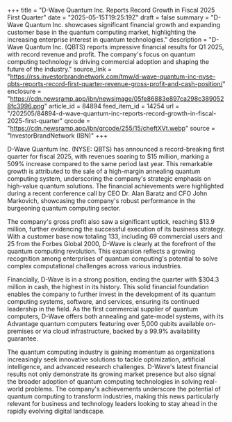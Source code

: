 +++
title = "D-Wave Quantum Inc. Reports Record Growth in Fiscal 2025 First Quarter"
date = "2025-05-15T19:25:19Z"
draft = false
summary = "D-Wave Quantum Inc. showcases significant financial growth and expanding customer base in the quantum computing market, highlighting the increasing enterprise interest in quantum technologies."
description = "D-Wave Quantum Inc. (QBTS) reports impressive financial results for Q1 2025, with record revenue and profit. The company's focus on quantum computing technology is driving commercial adoption and shaping the future of the industry."
source_link = "https://rss.investorbrandnetwork.com/tmw/d-wave-quantum-inc-nyse-qbts-reports-record-first-quarter-revenue-gross-profit-and-cash-position/"
enclosure = "https://cdn.newsramp.app/ibn/newsimage/05fe86883e897ca298c3890528fc3996.png"
article_id = 84894
feed_item_id = 14254
url = "/202505/84894-d-wave-quantum-inc-reports-record-growth-in-fiscal-2025-first-quarter"
qrcode = "https://cdn.newsramp.app/ibn/qrcode/255/15/cheftXVt.webp"
source = "InvestorBrandNetwork (IBN)"
+++

<p>D-Wave Quantum Inc. (NYSE: QBTS) has announced a record-breaking first quarter for fiscal 2025, with revenues soaring to $15 million, marking a 509% increase compared to the same period last year. This remarkable growth is attributed to the sale of a high-margin annealing quantum computing system, underscoring the company's strategic emphasis on high-value quantum solutions. The financial achievements were highlighted during a recent conference call by CEO Dr. Alan Baratz and CFO John Markovich, showcasing the company's robust performance in the burgeoning quantum computing sector.</p><p>The company's gross profit also saw a significant uptick, reaching $13.9 million, further evidencing the successful execution of its business strategy. With a customer base now totaling 133, including 69 commercial users and 25 from the Forbes Global 2000, D-Wave is clearly at the forefront of the quantum computing revolution. This expansion reflects a growing recognition among enterprises of quantum computing's potential to solve complex computational challenges across various industries.</p><p>Financially, D-Wave is in a strong position, ending the quarter with $304.3 million in cash, the highest in its history. This solid financial foundation enables the company to further invest in the development of its quantum computing systems, software, and services, ensuring its continued leadership in the field. As the first commercial supplier of quantum computers, D-Wave offers both annealing and gate-model systems, with its Advantage quantum computers featuring over 5,000 qubits available on-premises or via cloud infrastructure, backed by a 99.9% availability guarantee.</p><p>The quantum computing industry is gaining momentum as organizations increasingly seek innovative solutions to tackle optimization, artificial intelligence, and advanced research challenges. D-Wave's latest financial results not only demonstrate its growing market presence but also signal the broader adoption of quantum computing technologies in solving real-world problems. The company's achievements underscore the potential of quantum computing to transform industries, making this news particularly relevant for business and technology leaders looking to stay ahead in the rapidly evolving digital landscape.</p>